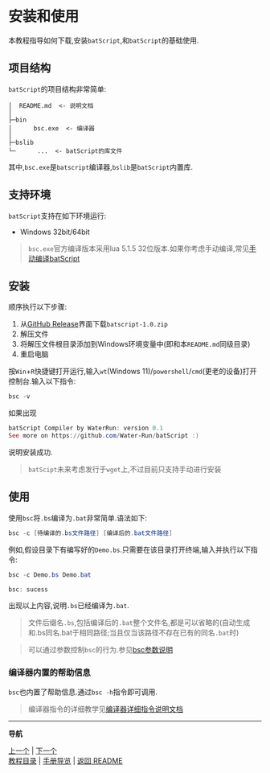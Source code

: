 # 安装和使用  

本教程指导如何下载,安装`batScript`,和`batScript`的基础使用.  

## 项目结构  

`batScript`的项目结构非常简单:

```plaintext
│  README.md  <- 说明文档
│
├─bin
│      bsc.exe  <- 编译器
│
├─bslib
└─      ...  <- batScript的库文件
```

其中,`bsc.exe`是`batscript`编译器,`bslib`是`batScript`内置库.  

## 支持环境  

`batScript`支持在如下环境运行:  

- Windows 32bit/64bit  

> `bsc.exe`官方编译版本采用lua 5.1.5 32位版本.如果你考虑手动编译,常见[手动编译batScript](../manual/编译器/手动编译batScript.md)  

## 安装  

顺序执行以下步骤:  

1. 从[GitHub Release]('')界面下载`batscript-1.0.zip`  
2. 解压文件  
3. 将解压文件根目录添加到Windows环境变量中(即和本`README.md`同级目录)  
4. 重启电脑  

按`Win`+`R`快捷键打开运行,输入`wt`(Windows 11)/`powershell`/`cmd`(更老的设备)打开控制台.输入以下指令:  

```powershell
bsc -v
```

如果出现

```powershell
batScript Compiler by WaterRun: version 0.1
See more on https://github.com/Water-Run/batScript :)
```

说明安装成功.  

> `batScipt`未来考虑发行于`wget`上,不过目前只支持手动进行安装  

## 使用  

使用`bsc`将`.bs`编译为`.bat`非常简单.语法如下:  

```powershell
bsc -c [待编译的.bs文件路径] [编译后的.bat文件路径]
```

例如,假设目录下有编写好的`Demo.bs`.只需要在该目录打开终端,输入并执行以下指令:  

```powershell
bsc -c Demo.bs Demo.bat
```

```powershell
bsc: sucess
```

出现以上内容,说明`.bs`已经编译为`.bat`.  

> 文件后缀名`.bs`,包括编译后的`.bat`整个文件名,都是可以省略的(自动生成和.bs同名.bat于相同路径;当且仅当该路径不存在已有的同名`.bat`时)  

> 可以通过参数控制`bsc`的行为.参见[bsc参数说明]('')  

### 编译器内置的帮助信息  

`bsc`也内置了帮助信息.通过`bsc -h`指令即可调用.  

> 编译器指令的详细教学见[编译器详细指令说明文档](#)  

---  
**导航**  

[上一个](#) | [下一个](#)  
[教程目录](#) | [手册导览](#) | [返回 README](#)
